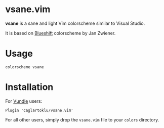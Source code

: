 # vsane.vim

**vsane** is a sane and light Vim colorscheme similar to Visual Studio.

It is based on
[Blueshift](https://github.com/vim-scripts/Blueshift)
colorscheme by Jan Zwiener.


# Usage

    colorscheme vsane


# Installation

For [Vundle](https://github.com/gmarik/vundle) users:

    Plugin 'caglartoklu/vsane.vim'

For all other users, simply drop the `vsane.vim` file to your
`colors` directory.
